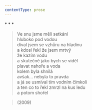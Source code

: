 ```yaml
---
contentType: prose
---
```


\* \* \*

> Ve snu jsme měli setkání  
> hluboko pod vodou  
> díval jsem se vzhůru na hladinu  
> a kdosi řekl že jsem mrtvý  
> že kazím vodu  
> a skutečně jako bych se viděl  
> plavat nahoře a voda  
> kolem byla shnilá  
> avšak… nebyla to pravda  
> a já se usmíval tím vodním čímkoli  
> a ten co to řekl zmrzl na kus ledu  
> a potom shořel

> (2009)
